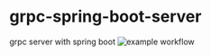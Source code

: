 # grpc-spring-boot-server
grpc server with spring boot
![example workflow](https://github.com/github/docs/actions/workflows/main.yml/badge.svg)
